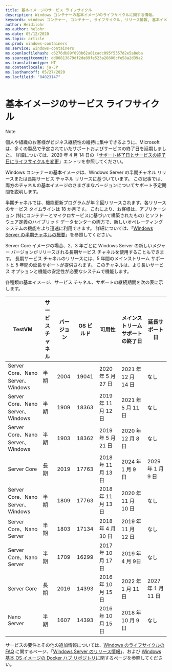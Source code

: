 ```yaml
---
title: 基本イメージのサービス ライフサイクル
description: Windows コンテナーの基本イメージのライフサイクルに関する情報。
keywords: windows コンテナー, コンテナー, ライフサイクル, リリース情報, 基本イメージ, コンテナー基本イメージ
author: Heidilohr
ms.author: helohr
ms.date: 05/12/2020
ms.topic: article
ms.prod: windows-containers
ms.service: windows-containers
ms.openlocfilehash: c6276db89f093b62a01cadc095f5357d2e5a8eba
ms.sourcegitcommit: dd80813679df2de89fe523a26600cfe58a2d39a2
ms.translationtype: HT
ms.contentlocale: ja-JP
ms.lasthandoff: 05/27/2020
ms.locfileid: "84023147"
---
```

# <a name="base-image-servicing-lifecycles"></a>基本イメージのサービス ライフサイクル

> [!Note]  
> 個人や組織のお客様がビジネス継続性の維持に集中できるように、Microsoft は、多くの製品で予定されていたサポートおよびサービスの終了日を延期しました。 詳細については、2020 年 4 月 14 日の「[サポート終了日とサービスの終了日にライフサイクルを変更](https://support.microsoft.com/en-us/help/4557164/lifecycle-changes-to-end-of-support-and-servicing-dates)」エントリを参照してください。

Windows コンテナーの基本イメージは、Windows Server の半期チャネル リリースまたは長期サービス チャネル リリースに基づいています。 この記事では、両方のチャネルの基本イメージのさまざまなバージョンについてサポート予定期間を説明します。

半期チャネルでは、機能更新プログラムが年 2 回リリースされます。各リリースのサービス タイムラインは 18 か月です。 これにより、お客様は、アプリケーション (特にコンテナーとマイクロサービスに基づいて構築されたもの) とソフトウェア定義のハイブリッド データセンターの両方で、新しいオペレーティング システムの機能をより迅速に利用できます。 詳細については、「[Windows Server の半期チャネルの概要](https://docs.microsoft.com/windows-server/get-started/semi-annual-channel-overview)」を参照してください。

Server Core イメージの場合、2、3 年ごとに Windows Server の新しいメジャー バージョンがリリースされる長期サービス チャネルを使用することもできます。 長期サービス チャネルのリリースには、5 年間のメインストリーム サポートと 5 年間の延長サポートが提供されます。 このチャネルは、より長いサービス オプションと機能の安定性が必要なシステムで機能します。

各種類の基本イメージ、サービス チャネル、サポートの継続期間を次の表に示します。

|TestVM                       |サービス チャネル|バージョン|OS ビルド|可用性|メインストリーム サポートの終了日|延長サポート日|
|---------------------------------|-----------------|-------|--------|------------|---------------------------|---------------------|
|Server Core、Nano Server、Windows|半期      |2004   |19041   |2020 年 5 月 27 日  |2021 年 12 月 14 日                 |なし                  |
|Server Core、Nano Server、Windows|半期      |1909   |18363   |2019 年 11 月 12 日  |2021 年 5 月 11 日                 |なし                  |
|Server Core、Nano Server、Windows|半期      |1903   |18362   |2019 年 5 月 21 日  |2020 年 12 月 8 日                 |なし                  |
|Server Core                      |長期        |2019   |17763   |2018 年 11 月 13 日  |2024 年 1 月 9 日                 |2029 年 1 月 9 日           |
|Server Core、Nano Server、Windows|半期      |1809   |17763   |2018 年 11 月 13 日  |2020 年 11 月 10 日                 |なし                  |
|Server Core、Nano Server         |半期      |1803   |17134   |2018 年 4 月 30 日  |2019 年 11 月 12 日                 |なし                  |
|Server Core、Nano Server         |半期      |1709   |16299   |2017 年 10 月 17 日  |2019 年 4 月 9日                 |なし                  |
|Server Core                      |長期        |2016   |14393   |2016 年 10 月 15 日  |2022 年 1 月 11 日                 |2027 年 1 月 11 日           |
|Nano Server                      |半期      |1607   |14393   |2016 年 10 月 15 日  |2018 年 10 月 9 日                 |なし                  |

サービスの要件とその他の追加情報については、[Windows のライフサイクルの FAQ](https://support.microsoft.com/help/18581/lifecycle-faq-windows-products) に関するページ、「[Windows Server のリリース情報](https://docs.microsoft.com/windows-server/get-started/windows-server-release-info)」、および [Windows 基本 OS イメージの Docker ハブ リポジトリ](https://hub.docker.com/_/microsoft-windows-base-os-images)に関するページを参照してください。
